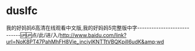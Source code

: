 # duslfc
我的好妈妈6高清在线观看中文版,我的好妈妈5完整版中字----------------------------🆙🆙点/此/进/入/http://www.baidu.com/link?url=NoK8PT47PahMhFH8Vie_jnciyIKNTTtVBQKpill6udK&amp;wd
